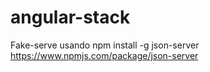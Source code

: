 # angular-stack


Fake-serve usando npm install -g json-server
https://www.npmjs.com/package/json-server

